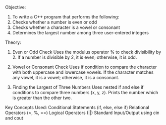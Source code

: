 Objective:
1. To write a C++ program that performs the following:
2. Checks whether a number is even or odd
3. Checks whether a character is a vowel or consonant
4. Determines the largest number among three user-entered integers

Theory:
1. Even or Odd Check
Uses the modulus operator % to check divisibility by 2.
If a number is divisible by 2, it is even; otherwise, it is odd.

2. Vowel or Consonant Check
Uses if condition to compare the character with both uppercase and lowercase vowels.
If the character matches any vowel, it is a vowel; otherwise, it is a consonant.

3. Finding the Largest of Three Numbers
Uses nested if and else if conditions to compare three numbers (x, y, z).
Prints the number which is greater than the other two.

Key Concepts Used:
Conditional Statements (if, else, else if)
Relational Operators (>, %, ==)
Logical Operators (||)
Standard Input/Output using cin and cout
